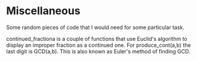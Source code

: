 # Miscellaneous

Some random pieces of code that I would need for some particular task.

continued_fractiona is a couple of functions that use Euclid's algorithm to display an improper fraction as a continued one. For produce_cont(a,b) the last digit is GCD(a,b). This is also known as Euler's method of finding GCD.
